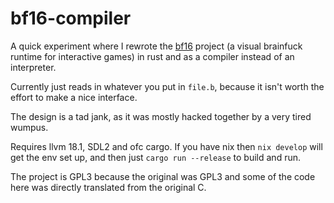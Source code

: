 # bf16-compiler
A quick experiment where I rewrote the [bf16](https://github.com/p2r3/bf16) project (a visual brainfuck runtime for interactive games) in rust and as a compiler instead of an interpreter.

Currently just reads in whatever you put in `file.b`, because it isn't worth the effort to make a nice interface.

The design is a tad jank, as it was mostly hacked together by a very tired wumpus.

Requires llvm 18.1, SDL2 and ofc cargo. If you have nix then `nix develop` will get the env set up, and then just `cargo run --release` to build and run.

The project is GPL3 because the original was GPL3 and some of the code here was directly translated from the original C.
